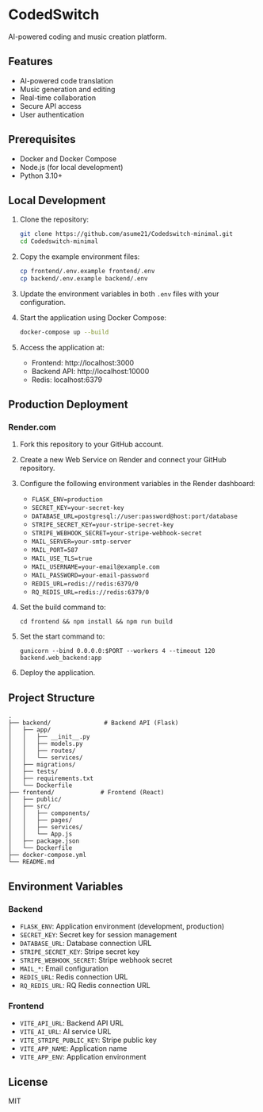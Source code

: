 # CodedSwitch

AI-powered coding and music creation platform.

## Features

- AI-powered code translation
- Music generation and editing
- Real-time collaboration
- Secure API access
- User authentication

## Prerequisites

- Docker and Docker Compose
- Node.js (for local development)
- Python 3.10+

## Local Development

1. Clone the repository:
   ```bash
   git clone https://github.com/asume21/Codedswitch-minimal.git
   cd Codedswitch-minimal
   ```

2. Copy the example environment files:
   ```bash
   cp frontend/.env.example frontend/.env
   cp backend/.env.example backend/.env
   ```

3. Update the environment variables in both `.env` files with your configuration.

4. Start the application using Docker Compose:
   ```bash
   docker-compose up --build
   ```

5. Access the application at:
   - Frontend: http://localhost:3000
   - Backend API: http://localhost:10000
   - Redis: localhost:6379

## Production Deployment

### Render.com

1. Fork this repository to your GitHub account.

2. Create a new Web Service on Render and connect your GitHub repository.

3. Configure the following environment variables in the Render dashboard:
   - `FLASK_ENV=production`
   - `SECRET_KEY=your-secret-key`
   - `DATABASE_URL=postgresql://user:password@host:port/database`
   - `STRIPE_SECRET_KEY=your-stripe-secret-key`
   - `STRIPE_WEBHOOK_SECRET=your-stripe-webhook-secret`
   - `MAIL_SERVER=your-smtp-server`
   - `MAIL_PORT=587`
   - `MAIL_USE_TLS=true`
   - `MAIL_USERNAME=your-email@example.com`
   - `MAIL_PASSWORD=your-email-password`
   - `REDIS_URL=redis://redis:6379/0`
   - `RQ_REDIS_URL=redis://redis:6379/0`

4. Set the build command to:
   ```
   cd frontend && npm install && npm run build
   ```

5. Set the start command to:
   ```
   gunicorn --bind 0.0.0.0:$PORT --workers 4 --timeout 120 backend.web_backend:app
   ```

6. Deploy the application.

## Project Structure

```
.
├── backend/               # Backend API (Flask)
│   ├── app/
│   │   ├── __init__.py
│   │   ├── models.py
│   │   ├── routes/
│   │   └── services/
│   ├── migrations/
│   ├── tests/
│   ├── requirements.txt
│   └── Dockerfile
├── frontend/             # Frontend (React)
│   ├── public/
│   ├── src/
│   │   ├── components/
│   │   ├── pages/
│   │   ├── services/
│   │   └── App.js
│   ├── package.json
│   └── Dockerfile
├── docker-compose.yml
└── README.md
```

## Environment Variables

### Backend

- `FLASK_ENV`: Application environment (development, production)
- `SECRET_KEY`: Secret key for session management
- `DATABASE_URL`: Database connection URL
- `STRIPE_SECRET_KEY`: Stripe secret key
- `STRIPE_WEBHOOK_SECRET`: Stripe webhook secret
- `MAIL_*`: Email configuration
- `REDIS_URL`: Redis connection URL
- `RQ_REDIS_URL`: RQ Redis connection URL

### Frontend

- `VITE_API_URL`: Backend API URL
- `VITE_AI_URL`: AI service URL
- `VITE_STRIPE_PUBLIC_KEY`: Stripe public key
- `VITE_APP_NAME`: Application name
- `VITE_APP_ENV`: Application environment

## License

MIT

